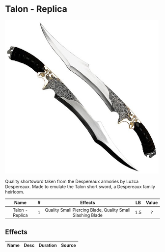 # Talon - Replica

![Copyright](Talon-Practice.png)

Quality shortsword taken from the Despereaux armories by Luzca Despereaux. Made to emulate the Talon short sword, a Despereaux family heirloom.

|      Name      | # |                          Effects                          | LB | Value |
| :-------------: | :-: | :--------------------------------------------------------: | :-: | :---: |
| Talon - Replica | 1 | Quality Small Piercing Blade, Quality Small Slashing Blade | 1.5 |   ?   |

## Effects

| Name | Desc | Duration | Source |
| :--- | :--: | :------: | :----: |
